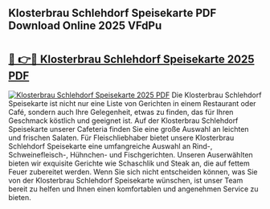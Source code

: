 ## Klosterbrau Schlehdorf Speisekarte PDF Download Online 2025 VFdPu

# <h2><a href="http://gca64l.nevu.top/?p=Klosterbrau+Schlehdorf+Speisekarte">🔗 👉🔴 Klosterbrau Schlehdorf Speisekarte 2025 PDF</a></h2>

[![Klosterbrau Schlehdorf Speisekarte 2025 PDF](https://i.imgur.com/dBaPXMq.png)](http://gca64l.nevu.top/?p=Klosterbrau+Schlehdorf+Speisekarte)
Die Klosterbrau Schlehdorf Speisekarte ist nicht nur eine Liste von Gerichten in einem Restaurant oder Café, sondern auch Ihre Gelegenheit, etwas zu finden, das für Ihren Geschmack köstlich und geeignet ist. Auf der Klosterbrau Schlehdorf Speisekarte unserer Cafeteria finden Sie eine große Auswahl an leichten und frischen Salaten. Für Fleischliebhaber bietet unsere Klosterbrau Schlehdorf Speisekarte eine umfangreiche Auswahl an Rind-, Schweinefleisch-, Hühnchen- und Fischgerichten. Unseren Auserwählten bieten wir exquisite Gerichte wie Schaschlik und Steak an, die auf fettem Feuer zubereitet werden. Wenn Sie sich nicht entscheiden können, was Sie von der Klosterbrau Schlehdorf Speisekarte wünschen, ist unser Team bereit zu helfen und Ihnen einen komfortablen und angenehmen Service zu bieten.
